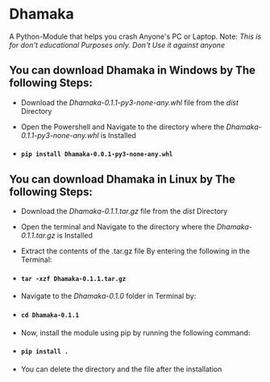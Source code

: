 # Dhamaka
A Python-Module that helps you crash Anyone's PC or Laptop. Note: *This is for don't educational Purposes only. Don't Use it against anyone*

## You can download Dhamaka in Windows by The following Steps:
- Download the *Dhamaka-0.1.1-py3-none-any.whl* file from the *dist* Directory
  
- Open the Powershell and Navigate to the directory where the *Dhamaka-0.1.1-py3-none-any.whl* is Installed

- #### ```pip install Dhamaka-0.0.1-py3-none-any.whl```



## You can download Dhamaka in Linux by The following Steps:
- Download the *Dhamaka-0.1.1.tar.gz* file from the *dist* Directory

- Open the terminal and Navigate to the directory where the *Dhamaka-0.1.1.tar.gz* is Installed

- Extract the contents of the .tar.gz file By entering the following in the Terminal:
- #### ```tar -xzf Dhamaka-0.1.1.tar.gz```
- Navigate to the *Dhamaka-0.1.0* folder in Terminal by:
- #### ```cd Dhamaka-0.1.1```
- Now, install the module using pip by running the following command:
- #### ```pip install .```
- You can delete the directory and the file after the installation

